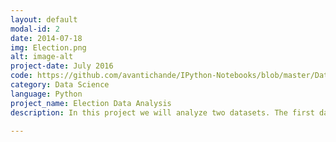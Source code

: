 ```yaml
---
layout: default
modal-id: 2
date: 2014-07-18
img: Election.png
alt: image-alt
project-date: July 2016
code: https://github.com/avantichande/IPython-Notebooks/blob/master/Data%20Project%203%20-%20Election%20Analysis.ipynb
category: Data Science
language: Python
project_name: Election Data Analysis
description: In this project we will analyze two datasets. The first data set will be the results of political polls between Obama and Romney. Analysis involved voter sentiment analysis, how it changed over time and also the effect in the polls fromt he debstes. The project also involved donor dataset analysis. It mainly consisted of donor demographic patterns, the difference of donations between democrats and republicans and to find out a pattern, if any, in the donation amounts. 	

---
```

